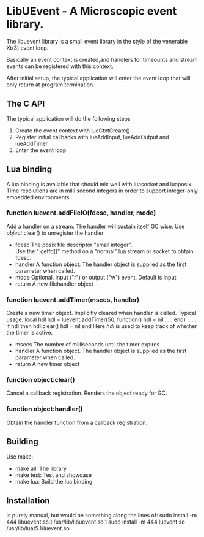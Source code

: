 LibUEvent - A Microscopic event library.
========================================

The libuevent library is a small event library in the style of the venerable
Xt(3) event loop.

Basically an event context is created,and handlers for timeounts and stream
events can be registered with this context.

After initial setup, the typical application will enter the event loop that
will only return at program termination.

The C API
---------
The typical application will do the following steps
1. Create the event context with lueCtxtCreate()
2. Register initial callbacks with lueAddInput, lueAddOutput and lueAddTimer
3. Enter the event loop

Lua binding
-----------
A lua binding is available that should mix well with luasocket and luaposix.
Time resolutions are in milli second integers in order to support integer-only
embedded environments

### function luevent.addFileIO(fdesc, handler, mode)
Add a handler on a stream.  The handler will sustain itself GC wise.
Use *object*:clear() to unregister the handler
* fdesc   The posix file descriptor "small integer".  
          Use the ":getfd()" method on a "normal" lua stream or socket to obtain fdesc.
* handler A function object. The handler object is supplied as the first parameter when called.
* mode    Optional. Input ("r") or output ("w") event. Default is input
* return  A new filehandler object

### function luevent.addTimer(msecs, handler)
Create a new timer object. Implicitly cleared when handler is called.
Typical usage:
  local hdl
  hdl = luevent.addTimer(50, function() hdl = nil ..... end)
  ......
  if hdl then hdl:clear() hdl = nil end
Here *hdl* is used to keep track of whether the timer is active.

* msecs   The number of milliseconds until the timer expires
* handler A function object. The handler object is supplied as the first parameter when called.
* return  A new timer object

### function object:clear()
Cancel a callback registration. Renders the object ready for GC.

### function object:handler()
Obtain the handler function from a callback registration.


Building
--------
Use make:

* make all: The library
* make test: Test and showcase
* make lua: Build the lua binding

Installation
------------
Is purely manual, but would be something along the lines of:
 sudo install -m 444 libuevent.so.1 /usr/lib/libuevent.so.1
 sudo install -m 444 luevent.so /usr/lib/lua/5.1/luevent.so

<!-- vim: set syntax=mkd textwidth=79 nofoldenable: -->

